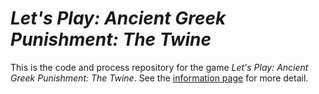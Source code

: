 # *Let's Play: Ancient Greek Punishment: The Twine*

This is the code and process repository for the game *Let's Play: Ancient Greek Punishment: The Twine*. See the [information page](info/) for more detail.
